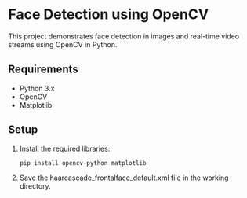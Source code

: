 # Face Detection using OpenCV

This project demonstrates face detection in images and real-time video streams using OpenCV in Python.

## Requirements

- Python 3.x
- OpenCV
- Matplotlib

## Setup

1. Install the required libraries:
   ```sh
   pip install opencv-python matplotlib
2. Save the haarcascade_frontalface_default.xml file in the working directory.
